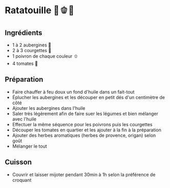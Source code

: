 # Ratatouille 🍆🫑🍅

## Ingrédients

- 1 à 2 aubergines 🍆
- 2 à 3 courgettes 🥒
- 1 poivron de chaque couleur 🫑
- 4 tomates 🍅

## Préparation

- Faire chauffer à feu doux un fond d'huile dans un fait-tout
- Éplucher les aubergines et les découper en petit dés d'un centimètre de côté
- Ajouter les aubergines dans l'huile
- Saler très légèrement afin de faire suer les légumes et bien mélanger avec l'huile
- Effectuer la même séquence pour les poivrons puis les courgettes
- Découper les tomates en quartier et les ajouter à la fin à la préparation
- Ajouter des herbes aromatiques (herbes de provence, origan) selon goût
- Mélanger le tout

## Cuisson

- Couvrir et laisser mijoter pendant 30min à 1h selon la préférence de croquant
